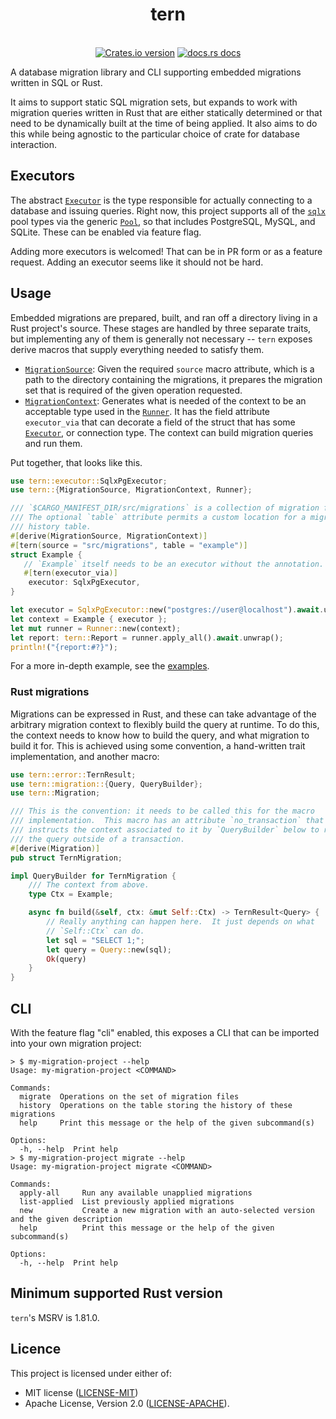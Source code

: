 <!-- cargo-rdme start -->

<h1 align="center">tern</h1>
<br />
<div align="center">
  <!-- Version -->
  <a href="https://crates.io/crates/tern">
    <img src="https://img.shields.io/crates/v/tern.svg?style=flat-square"
    alt="Crates.io version" /></a>
  <!-- Docs -->
  <a href="https://docs.rs/tern">
    <img src="https://img.shields.io/badge/docs-latest-blue.svg?style=flat-square" alt="docs.rs docs" /></a>
</div>

A database migration library and CLI supporting embedded migrations written
in SQL or Rust.

It aims to support static SQL migration sets, but expands to work with
migration queries written in Rust that are either statically determined or
that need to be dynamically built at the time of being applied.  It also aims
to do this while being agnostic to the particular choice of crate for
database interaction.

## Executors

The abstract [`Executor`] is the type responsible for actually connecting to
a database and issuing queries.  Right now, this project supports all of the
[`sqlx`][sqlx-repo] pool types via the generic [`Pool`][sqlx-pool], so that
includes PostgreSQL, MySQL, and SQLite. These can be enabled via feature
flag.

Adding more executors is welcomed! That can be in PR form or as a feature
request.  Adding an executor seems like it should not be hard.

## Usage

Embedded migrations are prepared, built, and ran off a directory living in
a Rust project's source. These stages are handled by three separate traits,
but implementing any of them is generally not necessary --  `tern` exposes
derive macros that supply everything needed to satisfy them.

* [`MigrationSource`]: Given the required `source` macro attribute, which is
  a path to the directory containing the migrations, it prepares the
  migration set that is required of the given operation requested.
* [`MigrationContext`]: Generates what is needed of the context to be an
  acceptable type used in the [`Runner`].  It has the field attribute
  `executor_via` that can decorate a field of the struct that has some
  [`Executor`], or connection type.  The context can build migration queries
  and run them.

Put together, that looks like this.

```rust
use tern::executor::SqlxPgExecutor;
use tern::{MigrationSource, MigrationContext, Runner};

/// `$CARGO_MANIFEST_DIR/src/migrations` is a collection of migration files.
/// The optional `table` attribute permits a custom location for a migration
/// history table.
#[derive(MigrationSource, MigrationContext)]
#[tern(source = "src/migrations", table = "example")]
struct Example {
   // `Example` itself needs to be an executor without the annotation.
   #[tern(executor_via)]
    executor: SqlxPgExecutor,
}

let executor = SqlxPgExecutor::new("postgres://user@localhost").await.unwrap();
let context = Example { executor };
let mut runner = Runner::new(context);
let report: tern::Report = runner.apply_all().await.unwrap();
println!("{report:#?}");

```

For a more in-depth example, see the [examples][examples-repo].

### Rust migrations

Migrations can be expressed in Rust, and these can take advantage of the
arbitrary migration context to flexibly build the query at runtime.  To do
this, the context needs to know how to build the query, and what migration
to build it for.  This is achieved using some convention, a hand-written
trait implementation, and another macro:

```rust
use tern::error::TernResult;
use tern::migration::{Query, QueryBuilder};
use tern::Migration;

/// This is the convention: it needs to be called this for the macro
/// implementation.  This macro has an attribute `no_transaction` that
/// instructs the context associated to it by `QueryBuilder` below to run
/// the query outside of a transaction.
#[derive(Migration)]
pub struct TernMigration;

impl QueryBuilder for TernMigration {
    /// The context from above.
    type Ctx = Example;

    async fn build(&self, ctx: &mut Self::Ctx) -> TernResult<Query> {
        // Really anything can happen here.  It just depends on what
        // `Self::Ctx` can do.
        let sql = "SELECT 1;";
        let query = Query::new(sql);
        Ok(query)
    }
}

```

## CLI

With the feature flag "cli" enabled, this exposes a CLI that can be imported
into your own migration project:

```terminal
> $ my-migration-project --help
Usage: my-migration-project <COMMAND>

Commands:
  migrate  Operations on the set of migration files
  history  Operations on the table storing the history of these migrations
  help     Print this message or the help of the given subcommand(s)

Options:
  -h, --help  Print help
> $ my-migration-project migrate --help
Usage: my-migration-project migrate <COMMAND>

Commands:
  apply-all     Run any available unapplied migrations
  list-applied  List previously applied migrations
  new           Create a new migration with an auto-selected version and the given description
  help          Print this message or the help of the given subcommand(s)

Options:
  -h, --help  Print help
```
[`MigrationSource`]: https://docs.rs/tern/1.0.0/tern/trait.MigrationSource.html
[`MigrationContext`]: https://docs.rs/tern/1.0.0/tern/trait.MigrationContext.html
[`Executor`]: https://docs.rs/tern/1.0.0/tern/trait.Executor.html
[`Runner`]: https://docs.rs/tern/1.0.0/tern/struct.Runner.html
[examples-repo]: https://github.com/quasi-coherent/tern/tree/master/examples
[sqlx-repo]: https://github.com/launchbadge/sqlx
[sqlx-pool]: https://docs.rs/sqlx/0.8.3/sqlx/struct.Pool.html

<!-- cargo-rdme end -->

## Minimum supported Rust version

`tern`'s MSRV is 1.81.0.

## Licence

This project is licensed under either of:
* MIT license ([LICENSE-MIT](./LICENSE-MIT))
* Apache License, Version 2.0 ([LICENSE-APACHE](./LICENSE-APACHE)).
